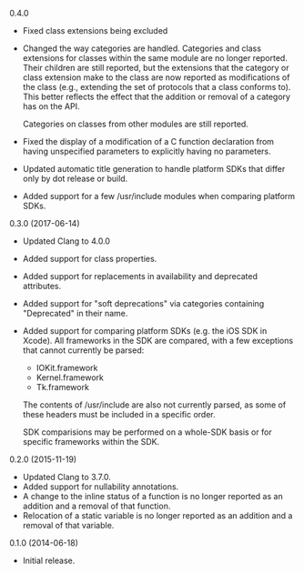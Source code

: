 0.4.0

* Fixed class extensions being excluded
* Changed the way categories are handled. Categories and class extensions for classes within the same module
  are no longer reported. Their children are still reported, but the extensions that the category or class
  extension make to the class are now reported as modifications of the class (e.g., extending the set of
  protocols that a class conforms to). This better reflects the effect that the addition or removal of a
  category has on the API.

  Categories on classes from other modules are still reported.
* Fixed the display of a modification of a C function declaration from having unspecified parameters to
  explicitly having no parameters.
* Updated automatic title generation to handle platform SDKs that differ only by dot release or build.
* Added support for a few /usr/include modules when comparing platform SDKs.

0.3.0 (2017-06-14)

* Updated Clang to 4.0.0
* Added support for class properties.
* Added support for replacements in availability and deprecated attributes.
* Added support for "soft deprecations" via categories containing "Deprecated" in their name.
* Added support for comparing platform SDKs (e.g. the iOS SDK in Xcode). All frameworks in the SDK are
  compared, with a few exceptions that cannot currently be parsed:

  - IOKit.framework
  - Kernel.framework
  - Tk.framework

  The contents of /usr/include are also not currently parsed, as some of these headers must be included in
  a specific order.

  SDK comparisions may be performed on a whole-SDK basis or for specific frameworks within the SDK.

0.2.0 (2015-11-19)

* Updated Clang to 3.7.0.
* Added support for nullability annotations.
* A change to the inline status of a function is no longer reported as an addition and a removal of that function.
* Relocation of a static variable is no longer reported as an addition and a removal of that variable.

0.1.0 (2014-06-18)

* Initial release.
